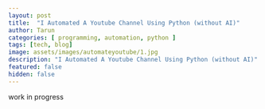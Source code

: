 ```yaml
---
layout: post
title:  "I Automated A Youtube Channel Using Python (without AI)"
author: Tarun
categories: [ programming, automation, python ]
tags: [tech, blog]
image: assets/images/automateyoutube/1.jpg
description: "I Automated A Youtube Channel Using Python (without AI)"
featured: false
hidden: false
---
```


work in progress